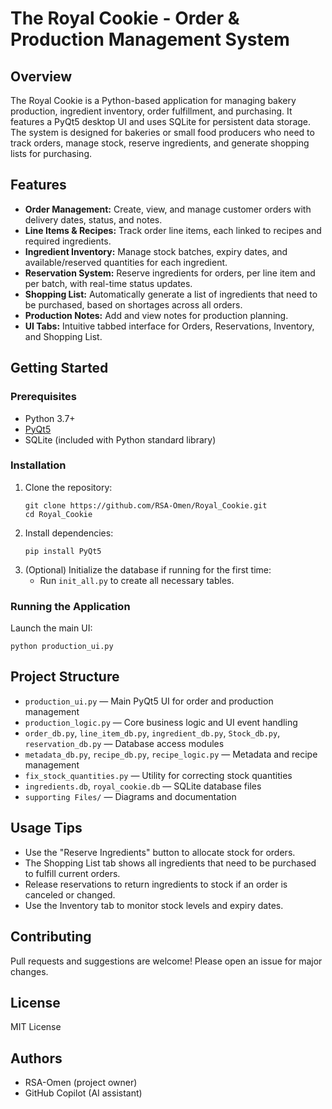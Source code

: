
# The Royal Cookie - Order & Production Management System

## Overview
The Royal Cookie is a Python-based application for managing bakery production, ingredient inventory, order fulfillment, and purchasing. It features a PyQt5 desktop UI and uses SQLite for persistent data storage. The system is designed for bakeries or small food producers who need to track orders, manage stock, reserve ingredients, and generate shopping lists for purchasing.

## Features
- **Order Management:** Create, view, and manage customer orders with delivery dates, status, and notes.
- **Line Items & Recipes:** Track order line items, each linked to recipes and required ingredients.
- **Ingredient Inventory:** Manage stock batches, expiry dates, and available/reserved quantities for each ingredient.
- **Reservation System:** Reserve ingredients for orders, per line item and per batch, with real-time status updates.
- **Shopping List:** Automatically generate a list of ingredients that need to be purchased, based on shortages across all orders.
- **Production Notes:** Add and view notes for production planning.
- **UI Tabs:** Intuitive tabbed interface for Orders, Reservations, Inventory, and Shopping List.

## Getting Started

### Prerequisites
- Python 3.7+
- [PyQt5](https://pypi.org/project/PyQt5/)
- SQLite (included with Python standard library)

### Installation
1. Clone the repository:
	```
	git clone https://github.com/RSA-Omen/Royal_Cookie.git
	cd Royal_Cookie
	```
2. Install dependencies:
	```
	pip install PyQt5
	```
3. (Optional) Initialize the database if running for the first time:
	- Run `init_all.py` to create all necessary tables.

### Running the Application
Launch the main UI:
```
python production_ui.py
```

## Project Structure
- `production_ui.py` — Main PyQt5 UI for order and production management
- `production_logic.py` — Core business logic and UI event handling
- `order_db.py`, `line_item_db.py`, `ingredient_db.py`, `Stock_db.py`, `reservation_db.py` — Database access modules
- `metadata_db.py`, `recipe_db.py`, `recipe_logic.py` — Metadata and recipe management
- `fix_stock_quantities.py` — Utility for correcting stock quantities
- `ingredients.db`, `royal_cookie.db` — SQLite database files
- `supporting Files/` — Diagrams and documentation

## Usage Tips
- Use the "Reserve Ingredients" button to allocate stock for orders.
- The Shopping List tab shows all ingredients that need to be purchased to fulfill current orders.
- Release reservations to return ingredients to stock if an order is canceled or changed.
- Use the Inventory tab to monitor stock levels and expiry dates.

## Contributing
Pull requests and suggestions are welcome! Please open an issue for major changes.

## License
MIT License

## Authors
- RSA-Omen (project owner)
- GitHub Copilot (AI assistant)
